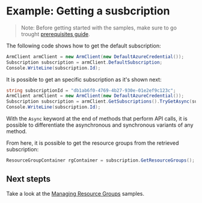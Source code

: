 # Example: Getting a susbcription

>Note: Before getting started with the samples, make sure to go trought [prerequisites guide](<--./docs/Prerequistes.md-->).

The following code shows how to get the default subscription:

```csharp Snippet:HelloWorld_GetDefaultSubscription
ArmClient armClient = new ArmClient(new DefaultAzureCredential());
Subscription subscription = armClient.DefaultSubscription;
Console.WriteLine(subscription.Id);
```

It is possible to get an specific subscription as it's shown next:

``` csharp Snippet:HelloWorld_GetSpecificSubscription
string subscriptionId = "db1ab6f0-4769-4b27-930e-01e2ef9c123c";
ArmClient armClient = new ArmClient(new DefaultAzureCredential());
Subscription subscription = armClient.GetSubscriptions().TryGetAsync(subscriptionId);
Console.WriteLine(subscription.Id);
```

With the `Async` keyword at the end of methods that perform API calls, it is possible to differentiate the asynchronous and synchronous variants of any method.

From here, it is possible to get the resource groups from the retrieved subscription:

```csharp Snippet:HelloWorld_GetResourceGroupContainer
ResourceGroupContainer rgContainer = subscription.GetResourceGroups();
```

## Next stepts
Take a look at the [Managing Resource Groups](<--ManagingResourceGroups.md-->) samples.